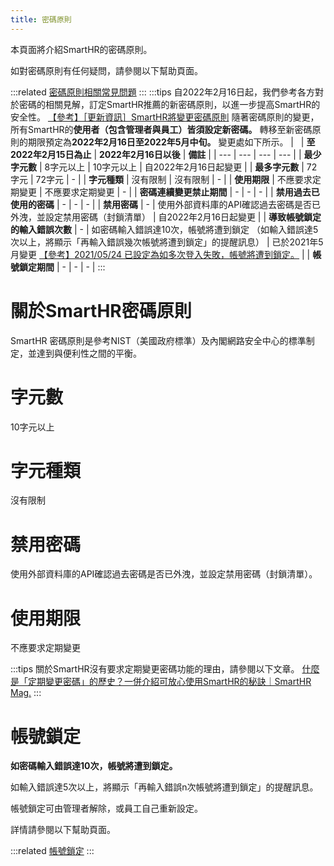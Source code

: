 ```yaml
---
title: 密碼原則
---
```

本頁面將介紹SmartHR的密碼原則。

如對密碼原則有任何疑問，請參閱以下幫助頁面。

:::related
[密碼原則相關常見問題](https://knowledge.smarthr.jp/hc/ja/articles/4415576721177)
:::
:::tips
自2022年2月16日起，我們參考各方對於密碼的相關見解，訂定SmartHR推薦的新密碼原則，以進一步提高SmartHR的安全性。
[【參考】［更新資訊］SmartHR將變更密碼原則](https://smarthr.jp/update/32157)
隨著密碼原則的變更，所有SmartHR的**使用者（包含管理者與員工）皆須設定新密碼。**
轉移至新密碼原則的期限預定為**2022年2月16日至2022年5月中旬。**
變更處如下所示。
|   | **至2022年2月15日為止** | **2022年2月16日以後** | **備註** |
| --- | --- | --- | --- |
| **最少字元數** | 8字元以上 | 10字元以上 | 自2022年2月16日起變更 |
| **最多字元數** | 72字元 | 72字元 | \- |
| **字元種類** | 沒有限制 | 沒有限制 | \- |
| **使用期限** | 不應要求定期變更 | 不應要求定期變更 | \- |
| **密碼連續變更禁止期間** |   \-   | \- | \- |
| **禁用過去已使用的密碼** | \- | \- | \- |
| **禁用密碼** | \- | 使用外部資料庫的API確認過去密碼是否已外洩，並設定禁用密碼（封鎖清單） | 自2022年2月16日起變更 |
| **導致帳號鎖定的輸入錯誤次數** | \- | 如密碼輸入錯誤達10次，帳號將遭到鎖定 （如輸入錯誤達5次以上，將顯示「再輸入錯誤幾次帳號將遭到鎖定」的提醒訊息） |   已於2021年5月變更  [【參考】2021/05/24 已設定為如多次登入失敗，帳號將遭到鎖定。](https://knowledge.smarthr.jp/hc/ja/articles/900007325243-2021-05-24-%E3%83%AD%E3%82%B0%E3%82%A4%E3%83%B3%E3%81%AB%E7%B9%B0%E3%82%8A%E8%BF%94%E3%81%97%E5%A4%B1%E6%95%97%E3%81%97%E3%81%9F%E5%A0%B4%E5%90%88%E3%81%AB%E3%82%A2%E3%82%AB%E3%82%A6%E3%83%B3%E3%83%88%E3%82%92%E3%83%AD%E3%83%83%E3%82%AF%E3%81%99%E3%82%8B%E3%82%88%E3%81%86%E3%81%AB%E3%81%97%E3%81%BE%E3%81%97%E3%81%9F)   |
| **帳號鎖定期間** | \- | \- | \- |
:::

# 關於SmartHR密碼原則

SmartHR 密碼原則是參考NIST（美國政府標準）及內閣網路安全中心的標準制定，並達到與便利性之間的平衡。

# 字元數

10字元以上

# 字元種類

沒有限制

# 禁用密碼

使用外部資料庫的API確認過去密碼是否已外洩，並設定禁用密碼（封鎖清單）。

# 使用期限

不應要求定期變更

:::tips
關於SmartHR沒有要求定期變更密碼功能的理由，請參閱以下文章。
[什麼是「定期變更密碼」的歷史？一併介紹可放心使用SmartHR的秘訣｜SmartHR Mag.](https://mag.smarthr.jp/guide/cloud-hrl/detail/password_history/)
:::

# 帳號鎖定

**如密碼輸入錯誤達10次，帳號將遭到鎖定。**

如輸入錯誤達5次以上，將顯示「再輸入錯誤n次帳號將遭到鎖定」的提醒訊息。

帳號鎖定可由管理者解除，或員工自己重新設定。

詳情請參閱以下幫助頁面。

:::related
[帳號鎖定](https://knowledge.smarthr.jp/hc/ja/sections/900000946326-%E3%82%A2%E3%82%AB%E3%82%A6%E3%83%B3%E3%83%88%E3%83%AD%E3%83%83%E3%82%AF)
:::
